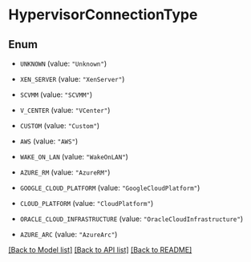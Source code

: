 # HypervisorConnectionType

## Enum


* `UNKNOWN` (value: `"Unknown"`)

* `XEN_SERVER` (value: `"XenServer"`)

* `SCVMM` (value: `"SCVMM"`)

* `V_CENTER` (value: `"VCenter"`)

* `CUSTOM` (value: `"Custom"`)

* `AWS` (value: `"AWS"`)

* `WAKE_ON_LAN` (value: `"WakeOnLAN"`)

* `AZURE_RM` (value: `"AzureRM"`)

* `GOOGLE_CLOUD_PLATFORM` (value: `"GoogleCloudPlatform"`)

* `CLOUD_PLATFORM` (value: `"CloudPlatform"`)

* `ORACLE_CLOUD_INFRASTRUCTURE` (value: `"OracleCloudInfrastructure"`)

* `AZURE_ARC` (value: `"AzureArc"`)


[[Back to Model list]](../README.md#documentation-for-models) [[Back to API list]](../README.md#documentation-for-api-endpoints) [[Back to README]](../README.md)


